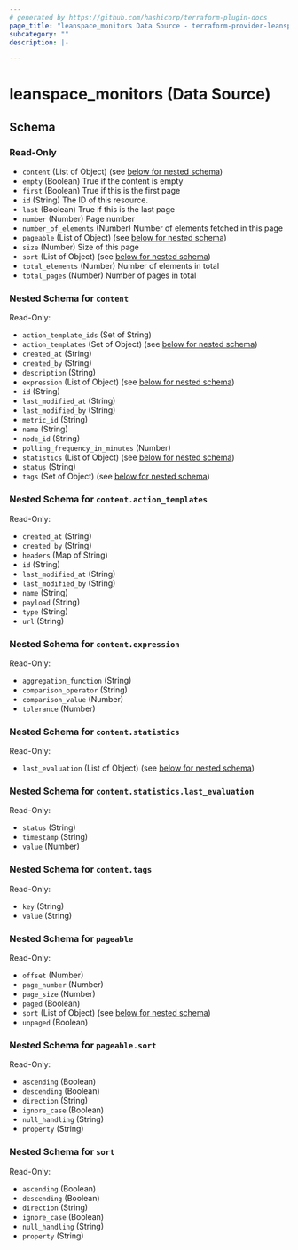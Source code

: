 ```yaml
---
# generated by https://github.com/hashicorp/terraform-plugin-docs
page_title: "leanspace_monitors Data Source - terraform-provider-leanspace"
subcategory: ""
description: |-
  
---
```


# leanspace_monitors (Data Source)





<!-- schema generated by tfplugindocs -->
## Schema

### Read-Only

- `content` (List of Object) (see [below for nested schema](#nestedatt--content))
- `empty` (Boolean) True if the content is empty
- `first` (Boolean) True if this is the first page
- `id` (String) The ID of this resource.
- `last` (Boolean) True if this is the last page
- `number` (Number) Page number
- `number_of_elements` (Number) Number of elements fetched in this page
- `pageable` (List of Object) (see [below for nested schema](#nestedatt--pageable))
- `size` (Number) Size of this page
- `sort` (List of Object) (see [below for nested schema](#nestedatt--sort))
- `total_elements` (Number) Number of elements in total
- `total_pages` (Number) Number of pages in total

<a id="nestedatt--content"></a>
### Nested Schema for `content`

Read-Only:

- `action_template_ids` (Set of String)
- `action_templates` (Set of Object) (see [below for nested schema](#nestedobjatt--content--action_templates))
- `created_at` (String)
- `created_by` (String)
- `description` (String)
- `expression` (List of Object) (see [below for nested schema](#nestedobjatt--content--expression))
- `id` (String)
- `last_modified_at` (String)
- `last_modified_by` (String)
- `metric_id` (String)
- `name` (String)
- `node_id` (String)
- `polling_frequency_in_minutes` (Number)
- `statistics` (List of Object) (see [below for nested schema](#nestedobjatt--content--statistics))
- `status` (String)
- `tags` (Set of Object) (see [below for nested schema](#nestedobjatt--content--tags))

<a id="nestedobjatt--content--action_templates"></a>
### Nested Schema for `content.action_templates`

Read-Only:

- `created_at` (String)
- `created_by` (String)
- `headers` (Map of String)
- `id` (String)
- `last_modified_at` (String)
- `last_modified_by` (String)
- `name` (String)
- `payload` (String)
- `type` (String)
- `url` (String)


<a id="nestedobjatt--content--expression"></a>
### Nested Schema for `content.expression`

Read-Only:

- `aggregation_function` (String)
- `comparison_operator` (String)
- `comparison_value` (Number)
- `tolerance` (Number)


<a id="nestedobjatt--content--statistics"></a>
### Nested Schema for `content.statistics`

Read-Only:

- `last_evaluation` (List of Object) (see [below for nested schema](#nestedobjatt--content--statistics--last_evaluation))

<a id="nestedobjatt--content--statistics--last_evaluation"></a>
### Nested Schema for `content.statistics.last_evaluation`

Read-Only:

- `status` (String)
- `timestamp` (String)
- `value` (Number)



<a id="nestedobjatt--content--tags"></a>
### Nested Schema for `content.tags`

Read-Only:

- `key` (String)
- `value` (String)



<a id="nestedatt--pageable"></a>
### Nested Schema for `pageable`

Read-Only:

- `offset` (Number)
- `page_number` (Number)
- `page_size` (Number)
- `paged` (Boolean)
- `sort` (List of Object) (see [below for nested schema](#nestedobjatt--pageable--sort))
- `unpaged` (Boolean)

<a id="nestedobjatt--pageable--sort"></a>
### Nested Schema for `pageable.sort`

Read-Only:

- `ascending` (Boolean)
- `descending` (Boolean)
- `direction` (String)
- `ignore_case` (Boolean)
- `null_handling` (String)
- `property` (String)



<a id="nestedatt--sort"></a>
### Nested Schema for `sort`

Read-Only:

- `ascending` (Boolean)
- `descending` (Boolean)
- `direction` (String)
- `ignore_case` (Boolean)
- `null_handling` (String)
- `property` (String)


